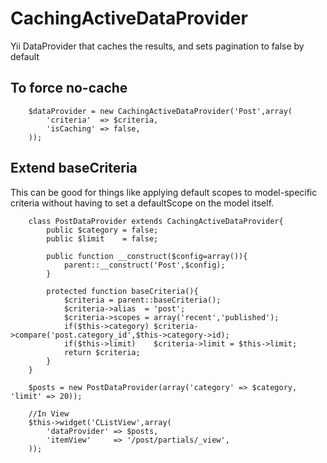 CachingActiveDataProvider
=========================

Yii DataProvider that caches the results, and sets pagination to false by default

To force no-cache
---------------------
        $dataProvider = new CachingActiveDataProvider('Post',array(
            'criteria'  => $criteria,
            'isCaching' => false, 
        ));


Extend baseCriteria
---------------------
This can be good for things like applying default scopes to model-specific criteria without having to set a defaultScope
on the model itself.

        class PostDataProvider extends CachingActiveDataProvider{
            public $category = false;
            public $limit    = false;
                
            public function __construct($config=array()){
                parent::__construct('Post',$config);
            }
               
            protected function baseCriteria(){
                $criteria = parent::baseCriteria();
                $criteria->alias  = 'post';
                $criteria->scopes = array('recent','published');
                if($this->category) $criteria->compare('post.category_id',$this->category->id);
                if($this->limit)    $criteria->limit = $this->limit;
                return $criteria;
            }
        }
        
        $posts = new PostDataProvider(array('category' => $category, 'limit' => 20));
        
        //In View
        $this->widget('CListView',array(
            'dataProvider' => $posts,
            'itemView'     => '/post/partials/_view',
        ));
